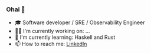 ### Ohai 👋

- 🎓  Software developer / SRE / Observability Engineer 
- 💪🏻  I'm currently working on: ...
- 🌱  I'm currently learning: Haskell and Rust
- 📫  How to reach me: [LinkedIn](https://www.linkedin.com/in/inga-feick-065bb2125/)
